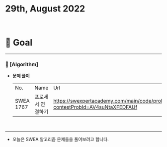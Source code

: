 # 29th, August 2022 
<br>

# 🍎 Goal
---

### 📗 **[Algorithm]**
- **문제 풀이**
    <table>
    <tr>
      <td>No.</td>
      <td>Name</td>
      <td>Url</td>
    </tr>
    <tr>
      <td>SWEA 1767</td>
      <td>프로세서 연결하기</td>
      <td><a href>https://swexpertacademy.com/main/code/problem/problemDetail.do?contestProbId=AV4suNtaXFEDFAUf</td>
    </tr>
  </table>
<br>

---

- 오늘은 SWEA 알고리즘 문제들을 풀어보려고 합니다.

